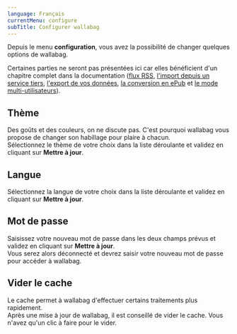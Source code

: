 ```yaml
---
language: Français
currentMenu: configure
subTitle: Configurer wallabag
---
```


Depuis le menu **configuration**, vous avez la possibilité de changer quelques options de wallabag.

Certaines parties ne seront pas présentées ici car elles bénéficient d'un chapitre complet dans la documentation ([flux RSS](Flux_RSS.md), [l'import depuis un service tiers](Importer_exporter.md), [l'export de vos données](Importer_exporter.md), [la conversion en ePub](Convertir_en_ePub.md) et [le mode multi-utilisateurs](../Administrateur/Multi-utilisateurs.md)).

## Thème

Des goûts et des couleurs, on ne discute pas. C'est pourquoi wallabag vous propose de changer son habillage pour plaire à chacun.  
Sélectionnez le thème de votre choix dans la liste déroulante et validez en cliquant sur **Mettre à jour**.

## Langue

Sélectionnez la langue de votre choix dans la liste déroulante et validez en cliquant sur **Mettre à jour**.

## Mot de passe

Saisissez votre nouveau mot de passe dans les deux champs prévus et validez en cliquant sur **Mettre à jour**.  
Vous serez alors déconnecté et devrez saisir votre nouveau mot de passe pour accéder à wallabag.

## Vider le cache

Le cache permet à wallabag d'effectuer certains traitements plus rapidement.  
Après une mise à jour de wallabag, il est conseillé de vider le cache. Vous n'avez qu'un clic à faire pour le vider.